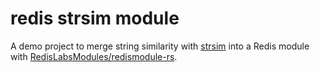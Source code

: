 # redis strsim module

A demo project to merge string similarity with [strsim](https://docs.rs/strsim/0.11.1/strsim/index.html) into a Redis module with [RedisLabsModules/redismodule-rs](https://github.com/RedisLabsModules/redismodule-rs).
